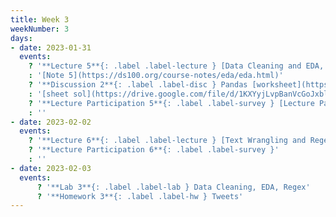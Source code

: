 ```yaml
---
title: Week 3
weekNumber: 3
days:
- date: 2023-01-31
  events:
    ? '**Lecture 5**{: .label .label-lecture } [Data Cleaning and EDA, Part 2](lecture/lec05)'
    : '[Note 5](https://ds100.org/course-notes/eda/eda.html)'
    ? '**Discussion 2**{: .label .label-disc } Pandas [worksheet](https://drive.google.com/file/d/1Qwt0hEslRsoEqQA8Q1mOlD88dYd08a0I/view?usp=sharing), [worksheet notebook](https://data100.datahub.berkeley.edu/hub/user-redirect/git-pull?repo=https%3A%2F%2Fgithub.com%2FDS-100%2Fsp23&branch=main&urlpath=lab%2Ftree%2Fsp23%2Fdisc%2Fdisc02%2Fdisc02-worksheet-blank.ipynb), [groupwork notebook](https://data100.datahub.berkeley.edu/hub/user-redirect/git-pull?repo=https%3A%2F%2Fgithub.com%2FDS-100%2Fsp23&branch=main&urlpath=lab%2Ftree%2Fsp23%2Fdisc%2Fdisc02%2Fdisc02_groupwork.ipynb)' 
    : '[sheet sol](https://drive.google.com/file/d/1KXYyjLvpBanVcGoJxbl4gH8j0ZBWpWxR/view?usp=sharing), [group sol](https://data100.datahub.berkeley.edu/hub/user-redirect/git-pull?repo=https%3A%2F%2Fgithub.com%2FDS-100%2Fsp23&branch=main&urlpath=lab%2Ftree%2Fsp23%2Fdisc%2Fdisc02%2Fdisc02_groupwork_gsi.ipynb)'
    ? '**Lecture Participation 5**{: .label .label-survey } [Lecture Participation 5](https://app.sli.do/event/sRwrKzrWTnME44oYjwiSkc/embed/polls/db6368be-5624-4300-bfd5-69dbb08fdaad)'
    : ''
- date: 2023-02-02
  events:
    ? '**Lecture 6**{: .label .label-lecture } [Text Wrangling and Regex](lecture/lec06)'
    ? '**Lecture Participation 6**{: .label .label-survey }'
    : ''
- date: 2023-02-03
  events:
      ? '**Lab 3**{: .label .label-lab } Data Cleaning, EDA, Regex'
      ? '**Homework 3**{: .label .label-hw } Tweets'
---
```

